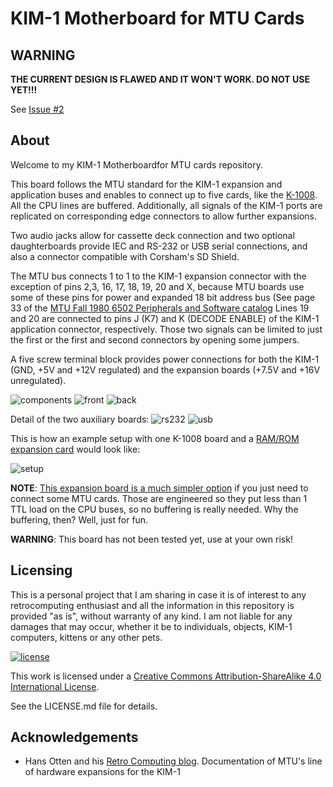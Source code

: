 # KIM-1 Motherboard for MTU Cards

## **WARNING**

**THE CURRENT DESIGN IS FLAWED AND IT WON'T WORK. DO NOT USE YET!!!**

See [Issue #2](https://github.com/eduardocasino/kim-1-mtu-motherboard/issues/2)

## About

Welcome to my KIM-1 Motherboardfor MTU cards repository.

This board follows the MTU standard for the KIM-1 expansion and application buses and enables to connect up to five cards, like the [K-1008](https://github.com/eduardocasino/k-1008-visable-memory-card-replica). All the CPU lines are buffered. Additionally, all signals of the KIM-1 ports are replicated on corresponding edge connectors to allow further expansions.

Two audio jacks allow for cassette deck connection and two optional daughterboards provide IEC and RS-232 or USB serial connections, and also a connector compatible with Corsham's SD Shield.

The MTU bus connects 1 to 1 to the KIM-1 expansion connector with the exception of pins 2,3, 16, 17, 18, 19, 20 and X, because MTU boards use some of these pins for power and expanded 18 bit address bus (See page 33 of the [MTU Fall 1980 6502 Peripherals and Software catalog](hhttp://retro.hansotten.nl/6502-sbc/mtu/) Lines 19 and 20 are connected to pins J (K7) and K (DECODE ENABLE) of the KIM-1 application connector, respectively. Those two signals can be limited to just the first or the first and second connectors by opening some jumpers.

A five screw terminal block provides power connections for both the KIM-1 (GND, +5V and +12V regulated) and the expansion boards (+7.5V and +16V unregulated). 

![components](https://github.com/eduardocasino/kim-1-mtu-motherboard/blob/main/kim-1-mtu-motherboard/images/kim-1-mtu-motherboard.png?raw=true)
![front](https://github.com/eduardocasino/kim-1-mtu-motherboard/blob/main/kim-1-mtu-motherboard/images/kim-1-mtu-motherboard-front.png?raw=true)
![back](https://github.com/eduardocasino/kim-1-mtu-motherboard/blob/main/kim-1-mtu-motherboard/images/kim-1-mtu-motherboard-back.png?raw=true)

Detail of the two auxiliary boards:
![rs232](https://github.com/eduardocasino/kim-1-mtu-motherboard/blob/main/kim-1-aux-card/images/kim-1-aux-card-on-board.png?raw=true)
![usb](https://github.com/eduardocasino/kim-1-mtu-motherboard/blob/main/kim-1-aux-card-usb/images/kim-1-aux-card-usb-on-board.png?raw=true)

This is how an example setup with one K-1008 board and a [RAM/ROM expansion card](https://github.com/eduardocasino/kim-1-mtu-ram-rom) would look like:

![setup](https://github.com/eduardocasino/kim-1-mtu-motherboard/blob/main/kim-1-mtu-motherboard/images/kim-1-with-k-1008-ram-rom.png?raw=true)

**NOTE**: [This expansion board is a much simpler option](https://github.com/eduardocasino/kim-1-mtu-expansion-card) if you just need to connect some MTU cards. Those are engineered so they put less than 1 TTL load on the CPU buses, so no buffering is really needed. Why the buffering, then? Well, just for fun.

**WARNING**: This board has not been tested yet, use at your own risk!

## Licensing

This is a personal project that I am sharing in case it is of interest to any retrocomputing enthusiast and all the information in this repository is provided "as is", without warranty of any kind. I am not liable for any damages that may occur, whether it be to individuals, objects, KIM-1 computers, kittens or any other pets.

[![license](https://i.creativecommons.org/l/by-sa/4.0/88x31.png)](http://creativecommons.org/licenses/by-nc/4.0/)

This work is licensed under a [Creative Commons Attribution-ShareAlike 4.0 International License](http://creativecommons.org/licenses/by-sa/4.0/).

See the LICENSE.md file for details.

## Acknowledgements

* Hans Otten and his [Retro Computing blog](http://retro.hansotten.nl/). Documentation of MTU's line of hardware expansions for the KIM-1
